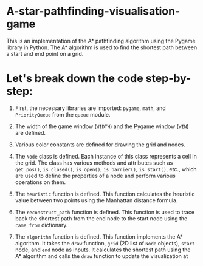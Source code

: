 # A-star-pathfinding-visualisation-game
This is an implementation of the A* pathfinding algorithm using the Pygame library in Python. 
The A* algorithm is used to find the shortest path between a start and end point on a grid.

# Let's break down the code step-by-step:

1. First, the necessary libraries are imported: `pygame`, `math`, and `PriorityQueue` from the `queue` module.

2. The width of the game window (`WIDTH`) and the Pygame window (`WIN`) are defined.

3. Various color constants are defined for drawing the grid and nodes.

4. The `Node` class is defined. Each instance of this class represents a cell in the grid. The class has various methods and attributes such as `get_pos()`, `is_closed()`, `is_open()`, `is_barrier()`, `is_start()`, etc., which are used to define the properties of a node and perform various operations on them.

5. The `heuristic` function is defined. This function calculates the heuristic value between two points using the Manhattan distance formula.

6. The `reconstruct_path` function is defined. This function is used to trace back the shortest path from the end node to the start node using the `came_from` dictionary.

7. The `algorithm` function is defined. This function implements the A* algorithm. It takes the `draw` function, `grid` (2D list of `Node` objects), `start` node, and `end` node as inputs. It calculates the shortest path using the A* algorithm and calls the `draw` function to update the visualization at each step.

8. The `make_grid` function is defined. This function creates a 2D list of `Node` objects based on the number of rows and the width of the grid.

9. The `draw_grid` function is defined. This function is used to draw the grid lines on the game window.

10. The `draw` function is defined. This function is used to draw the updated grid and grid lines on the game window.

11. The `get_clicked_pos` function is defined. This function takes the mouse position (`pos`), number of rows, and grid width as inputs and returns the row and column corresponding to the clicked position.

12. The `main` function is defined. This function is the entry point of the program. It initializes the grid, start, and end nodes. It handles user events such as mouse clicks and keyboard input. It also calls the `algorithm` function when the spacebar is pressed to find the shortest path.

13. Finally, the `main` function is called with the game window and width as input arguments to start the program.

You can create barriers, set the start and end points, and visualize the A* algorithm finding the shortest path on the grid using the Pygame library. 
